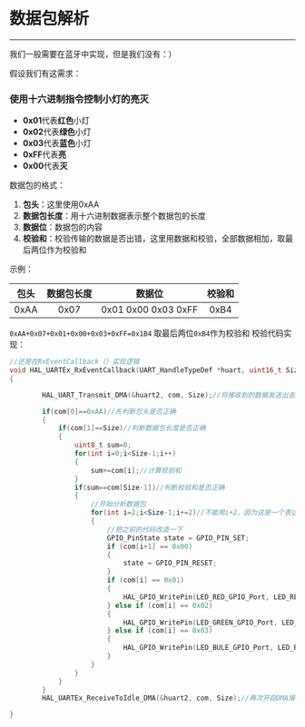 # 数据包解析
***
我们一般需要在蓝牙中实现，但是我们没有：）

假设我们有这需求：

### 使用十六进制指令控制小灯的亮灭
- **0x01**代表**红色**小灯 
- **0x02**代表**绿色**小灯
- **0x03**代表**蓝色**小灯
- **0xFF**代表**亮**
- **0x00**代表**灭**

数据包的格式：
1. **包头**：这里使用0xAA
2. **数据包长度**：用十六进制数据表示整个数据包的长度
3. **数据位**：数据包的内容
4. **校验和**：校验传输的数据是否出错，这里用数据和校验，全部数据相加，取最后两位作为校验和

示例：

|包头|数据包长度|数据位|校验和|
|:---:|:---:|:---:|:---:|
|0xAA|0x07|0x01 0x00 0x03 0xFF|0xB4|

`0xAA+0x07+0x01+0x00+0x03+0xFF=0x1B4`
取最后两位`0xB4`作为校验和
校验代码实现：

~~~C
//还是在RxEventCallback（）实现逻辑
void HAL_UARTEx_RxEventCallback(UART_HandleTypeDef *huart, uint16_t Size)
{

        HAL_UART_Transmit_DMA(&huart2, com, Size);//将接收到的数据发送出去

        if(com[0]==0xAA)//先判断包头是否正确
        {
            if(com[1]==Size)//判断数据包长度是否正确
            {
                uint8_t sum=0;
                for(int i=0;i<Size-1;i++)
                {
                    sum+=com[i];//计算校验和
                }
                if(sum==com[Size-1])//判断校验和是否正确
                {
                    //开始分析数据包
                    for(int i=2;i<Size-1;i+=2)//不能用i+2，因为这是一个表达式
                    {
                        //把之前的代码改造一下
                        GPIO_PinState state = GPIO_PIN_SET;
                        if (com[i+1] == 0x00)
                        {
                            state = GPIO_PIN_RESET;
                        }
                        if (com[i] == 0x01)
                        {
                            HAL_GPIO_WritePin(LED_RED_GPIO_Port, LED_RED_Pin, state);
                        } else if (com[i] == 0x02)
                        {
                            HAL_GPIO_WritePin(LED_GREEN_GPIO_Port, LED_GREEN_Pin, state);
                        } else if (com[i] == 0x03)
                        {
                            HAL_GPIO_WritePin(LED_BULE_GPIO_Port, LED_BULE_Pin, state);
                        }
                    }
                }
            }
        }
        HAL_UARTEx_ReceiveToIdle_DMA(&huart2, com, Size);//再次开启DMA接收

}
~~~